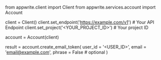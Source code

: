 from appwrite.client import Client
from appwrite.services.account import Account

client = Client()
client.set_endpoint('https://example.com/v1') # Your API Endpoint
client.set_project('<YOUR_PROJECT_ID>') # Your project ID

account = Account(client)

result = account.create_email_token(
    user_id = '<USER_ID>',
    email = 'email@example.com',
    phrase = False # optional
)
